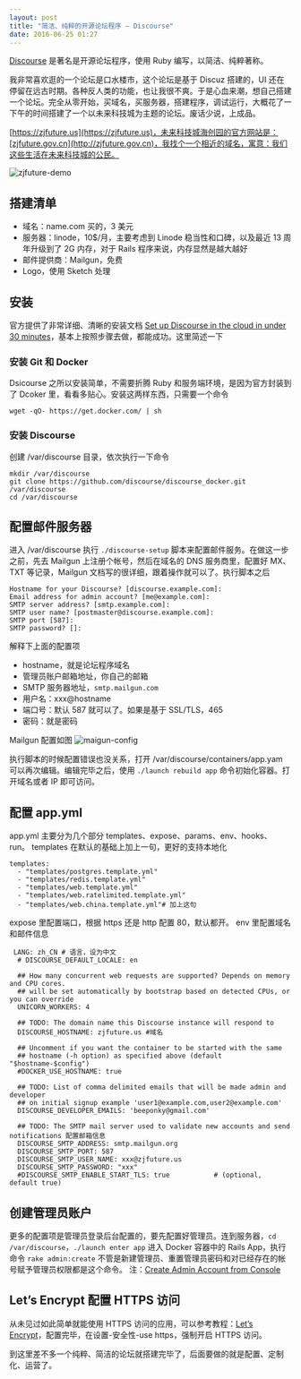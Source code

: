 ```yaml
---
layout: post
title: "简洁、纯粹的开源论坛程序 — Discourse"
date: 2016-06-25 01:27
---
```


[Discourse](https://www.discourse.org/) 是著名是开源论坛程序，使用 Ruby 编写，以简洁、纯粹著称。

我非常喜欢逛的一个论坛是口水楼市，这个论坛是基于 Discuz 搭建的，UI 还在停留在远古时期。各种反人类的功能，也让我很不爽。于是心血来潮，想自己搭建一个论坛。完全从零开始，买域名，买服务器，搭建程序，调试运行，大概花了一下午的时间搭建了一个以未来科技城为主题的论坛。废话少说，上成品。

[https://zjfuture.us](https://zjfuture.us)，未来科技城海创园的官方网站是：[zjfuture.gov.cn](http://zjfuture.gov.cn)，我找个一个相近的域名，寓意：我们这些生活在未来科技城的公民。

![zjfuture-demo](http://beepony.b0.upaiyun.com/zjfuture/img/zjfuture-demo.png)

## 搭建清单
- 域名：name.com 买的，3 美元
- 服务器：linode，10$/月，主要考虑到 Linode 稳当性和口碑，以及最近 13 周年升级到了 2G 内存，对于 Rails 程序来说，内存显然是越大越好
- 邮件提供商：Mailgun，免费
- Logo，使用 Sketch 处理

## 安装
官方提供了非常详细、清晰的安装文档 [Set up Discourse in the cloud in under 30 minutes](https://github.com/discourse/discourse/blob/master/docs/INSTALL-cloud.md)，基本上按照步骤去做，都能成功。这里简述一下

### 安装 Git 和 Docker
Dsicourse 之所以安装简单，不需要折腾 Ruby 和服务端环境，是因为官方封装到了 Dcoker 里，看看多贴心。安装这两样东西，只需要一个命令

`wget -qO- https://get.docker.com/ | sh`

### 安装 Discourse
创建 /var/discourse 目录，依次执行一下命令

```
mkdir /var/discourse
git clone https://github.com/discourse/discourse_docker.git /var/discourse
cd /var/discourse
```

## 配置邮件服务器
进入 /var/discourse 执行 `./discourse-setup` 脚本来配置邮件服务。在做这一步之前，先去 Mailgun 上注册个帐号，然后在域名的 DNS 服务商里，配置好 MX、TXT 等记录，Mailgun 文档写的很详细，跟着操作就可以了。执行脚本之后

```
Hostname for your Discourse? [discourse.example.com]: 
Email address for admin account? [me@example.com]: 
SMTP server address? [smtp.example.com]: 
SMTP user name? [postmaster@discourse.example.com]: 
SMTP port [587]:
SMTP password? []: 

```
解释下上面的配置项

- hostname，就是论坛程序域名
- 管理员账户邮箱地址，你自己的邮箱
- SMTP 服务器地址，`smtp.mailgun.com`
- 用户名：xxx@hostname
- 端口号：默认 587 就可以了。如果是基于 SSL/TLS，465
- 密码：就是密码

Mailgun 配置如图
![maigun-config](http://beepony.b0.upaiyun.com/zjfuture/img/maigun-config.png)

执行脚本的时候配置错误也没关系，打开 /var/discourse/containers/app.yam 可以再次编辑。编辑完毕之后，使用 `./launch rebuild app` 命令初始化容器。打开域名或者 IP 即可访问。

## 配置 app.yml
app.yml 主要分为几个部分 templates、expose、params、env、hooks、run。
templates 在默认的基础上加上一句，更好的支持本地化

```
templates:
  - "templates/postgres.template.yml"
  - "templates/redis.template.yml"
  - "templates/web.template.yml"
  - "templates/web.ratelimited.template.yml" 
  - "templates/web.china.template.yml"# 加上这句
```

expose 里配置端口，根据 https 还是 http 配置 80，默认都开。
env 里配置域名和邮件信息

```
 LANG: zh_CN # 语言，设为中文
  # DISCOURSE_DEFAULT_LOCALE: en

  ## How many concurrent web requests are supported? Depends on memory and CPU cores.
  ## will be set automatically by bootstrap based on detected CPUs, or you can override
  UNICORN_WORKERS: 4

  ## TODO: The domain name this Discourse instance will respond to
  DISCOURSE_HOSTNAME: zjfuture.us #域名

  ## Uncomment if you want the container to be started with the same
  ## hostname (-h option) as specified above (default "$hostname-$config")
  #DOCKER_USE_HOSTNAME: true

  ## TODO: List of comma delimited emails that will be made admin and developer
  ## on initial signup example 'user1@example.com,user2@example.com'
  DISCOURSE_DEVELOPER_EMAILS: 'beeponky@gmail.com'

  ## TODO: The SMTP mail server used to validate new accounts and send notifications 配置邮箱信息
  DISCOURSE_SMTP_ADDRESS: smtp.mailgun.org
  DISCOURSE_SMTP_PORT: 587
  DISCOURSE_SMTP_USER_NAME: xxx@zjfuture.us
  DISCOURSE_SMTP_PASSWORD: "xxx"
  #DISCOURSE_SMTP_ENABLE_START_TLS: true           # (optional, default true)
```

## 创建管理员账户
更多的配置项是管理员登录后台配置的，要先配置好管理员。连到服务器，`cd /var/discourse`，`./launch enter app` 进入 Docker 容器中的 Rails App，执行命令
`rake admin:create` 不管是新建管理员、重置管理员密码和对已经存在的帐号赋予管理员权限都是这个命令。
注：[Create Admin Account from Console](https://meta.discourse.org/t/create-admin-account-from-console/17274)

## Let’s Encrypt 配置 HTTPS 访问
从未见过如此简单就能使用 HTTPS 访问的应用，可以参考教程：[Let’s Encrypt](https://meta.discourse.org/t/setting-up-lets-encrypt/40709)，配置完毕，在设置-安全性-use https，强制开启 HTTPS 访问。

到这里差不多一个纯粹、简洁的论坛就搭建完毕了，后面要做的就是配置、定制化、运营了。